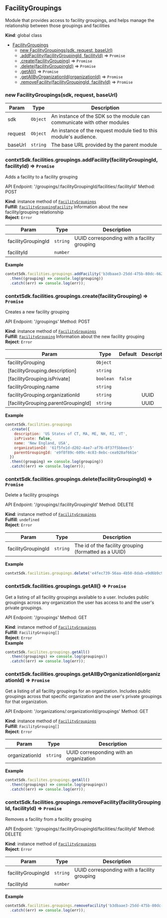 <a name="FacilityGroupings"></a>

## FacilityGroupings
Module that provides access to facility groupings, and helps manage
the relationship between those groupings and facilities

**Kind**: global class  

* [FacilityGroupings](#FacilityGroupings)
    * [new FacilityGroupings(sdk, request, baseUrl)](#new_FacilityGroupings_new)
    * [.addFacility(facilityGroupingId, facilityId)](#FacilityGroupings+addFacility) ⇒ <code>Promise</code>
    * [.create(facilityGrouping)](#FacilityGroupings+create) ⇒ <code>Promise</code>
    * [.delete(facilityGroupingId)](#FacilityGroupings+delete) ⇒ <code>Promise</code>
    * [.getAll()](#FacilityGroupings+getAll) ⇒ <code>Promise</code>
    * [.getAllByOrganizationId(organizationId)](#FacilityGroupings+getAllByOrganizationId) ⇒ <code>Promise</code>
    * [.removeFacility(facilityGroupingId, facilityId)](#FacilityGroupings+removeFacility) ⇒ <code>Promise</code>

<a name="new_FacilityGroupings_new"></a>

### new FacilityGroupings(sdk, request, baseUrl)

| Param | Type | Description |
| --- | --- | --- |
| sdk | <code>Object</code> | An instance of the SDK so the module can communicate with other modules |
| request | <code>Object</code> | An instance of the request module tied to this module's audience. |
| baseUrl | <code>string</code> | The base URL provided by the parent module |

<a name="FacilityGroupings+addFacility"></a>

### contxtSdk.facilities.groupings.addFacility(facilityGroupingId, facilityId) ⇒ <code>Promise</code>
Adds a facility to a facility grouping

API Endpoint: '/groupings/:facilityGroupingId/facilities/:facilityId'
Method: POST

**Kind**: instance method of [<code>FacilityGroupings</code>](#FacilityGroupings)  
**Fulfill**: [<code>FacilityGroupingFacility</code>](./Typedefs.md#FacilityGroupingFacility) Information about the new facility/grouping relationship  
**Reject**: <code>Error</code>  

| Param | Type | Description |
| --- | --- | --- |
| facilityGroupingId | <code>string</code> | UUID corresponding with a facility grouping |
| facilityId | <code>number</code> |  |

**Example**  
```js
contxtSdk.facilities.groupings.addFacility('b3dbaae3-25dd-475b-80dc-66296630a8d0', 4)
  .then((grouping) => console.log(grouping))
  .catch((err) => console.log(err));
```
<a name="FacilityGroupings+create"></a>

### contxtSdk.facilities.groupings.create(facilityGrouping) ⇒ <code>Promise</code>
Creates a new facility grouping

API Endpoint: '/groupings'
Method: POST

**Kind**: instance method of [<code>FacilityGroupings</code>](#FacilityGroupings)  
**Fulfill**: [<code>FacilityGrouping</code>](./Typedefs.md#FacilityGrouping) Information about the new facility grouping  
**Reject**: <code>Error</code>  

| Param | Type | Default | Description |
| --- | --- | --- | --- |
| facilityGrouping | <code>Object</code> |  |  |
| [facilityGrouping.description] | <code>string</code> |  |  |
| [facilityGrouping.isPrivate] | <code>boolean</code> | <code>false</code> |  |
| facilityGrouping.name | <code>string</code> |  |  |
| facilityGrouping.organizationId | <code>string</code> |  | UUID |
| [facilityGrouping.parentGroupingId] | <code>string</code> |  | UUID |

**Example**  
```js
contxtSdk.facilities.groupings
  .create({
    description: 'US States of CT, MA, ME, NH, RI, VT',
    isPrivate: false,
    name: 'New England, USA',
    organizationId: '61f5fe1d-d202-4ae7-af76-8f37f5bbeec5'
    parentGroupingId: 'e9f8f89c-609c-4c83-8ebc-cea928af661e'
  })
  .then((grouping) => console.log(grouping))
  .catch((err) => console.log(err));
```
<a name="FacilityGroupings+delete"></a>

### contxtSdk.facilities.groupings.delete(facilityGroupingId) ⇒ <code>Promise</code>
Delete a facility groupings

API Endpoint: '/groupings/:facilityGroupingId'
Method: DELETE

**Kind**: instance method of [<code>FacilityGroupings</code>](#FacilityGroupings)  
**Fulfill**: <code>undefined</code>  
**Reject**: <code>Error</code>  

| Param | Type | Description |
| --- | --- | --- |
| facilityGroupingId | <code>string</code> | The id of the facility grouping (formatted as a UUID) |

**Example**  
```js
contxtSdk.facilities.groupings.delete('e4fec739-56aa-4b50-8dab-e9d6b9c91a5d')
```
<a name="FacilityGroupings+getAll"></a>

### contxtSdk.facilities.groupings.getAll() ⇒ <code>Promise</code>
Get a listing of all facility groupings available to a user. Includes public groupings across
any organization the user has access to and the user's private groupings.

API Endpoint: '/groupings'
Method: GET

**Kind**: instance method of [<code>FacilityGroupings</code>](#FacilityGroupings)  
**Fulfill**: <code>FacilityGrouping[]</code>  
**Reject**: <code>Error</code>  
**Example**  
```js
contxtSdk.facilites.groupings.getAll()
  .then((groupings) => console.log(groupings))
  .catch((err) => console.log(err));
```
<a name="FacilityGroupings+getAllByOrganizationId"></a>

### contxtSdk.facilities.groupings.getAllByOrganizationId(organizationId) ⇒ <code>Promise</code>
Get a listing of all facility groupings for an organization. Includes public groupings
across that specific organization and the user's private groupings for that organization.

API Endpoint: '/organizations/:organizationId/groupings'
Method: GET

**Kind**: instance method of [<code>FacilityGroupings</code>](#FacilityGroupings)  
**Fulfill**: <code>FacilityGrouping[]</code>  
**Reject**: <code>Error</code>  

| Param | Type | Description |
| --- | --- | --- |
| organizationId | <code>string</code> | UUID corresponding with an organization |

**Example**  
```js
contxtSdk.facilites.groupings.getAll()
  .then((groupings) => console.log(groupings))
  .catch((err) => console.log(err));
```
<a name="FacilityGroupings+removeFacility"></a>

### contxtSdk.facilities.groupings.removeFacility(facilityGroupingId, facilityId) ⇒ <code>Promise</code>
Removes a facility from a facility grouping

API Endpoint: '/groupings/:facilityGroupingId/facilities/:facilityId'
Method: DELETE

**Kind**: instance method of [<code>FacilityGroupings</code>](#FacilityGroupings)  
**Reject**: <code>Error</code>  

| Param | Type | Description |
| --- | --- | --- |
| facilityGroupingId | <code>string</code> | UUID corresponding with a facility grouping |
| facilityId | <code>number</code> |  |

**Example**  
```js
contxtSdk.facilities.groupings.removeFacility('b3dbaae3-25dd-475b-80dc-66296630a8d0', 4)
  .catch((err) => console.log(err));
```
